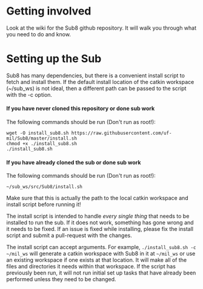 # Getting involved

Look at the wiki for the Sub8 github repository. It will walk you through what you need to do and know.

# Setting up the Sub

Sub8 has many dependencies, but there is a convenient install script to fetch and install them. If the default install location of the catkin workspace (~/sub_ws) is not ideal, then a different path can be passed to the script with the -c option.

#### If you have never cloned this repository or done sub work

The following commands should be run (Don't run as root!):

    wget -O install_sub8.sh https://raw.githubusercontent.com/uf-mil/Sub8/master/install.sh
    chmod +x ./install_sub8.sh
    ./install_sub8.sh


#### If you have already cloned the sub or done sub work

The following commands should be run (Don't run as root!):

    ~/sub_ws/src/Sub8/install.sh

Make sure that this is actually the path to the local catkin workspace and install script before running it!

The install script is intended to handle *every single thing* that needs to be installed to run the sub. If it does not work, something has gone wrong and it needs to be fixed. If an issue is fixed while installing, please fix the install script and submit a pull-request with the changes.

The install script can accept arguments. For example, `./install_sub8.sh -c ~/mil_ws` will generate a catkin workspace with Sub8 in it at `~/mil_ws` or use an existing workspace if one exists at that location. It will make all of the files and directories it needs within that workspace. If the script has previously been run, it will not run initial set up tasks that have already been performed unless they need to be changed.
